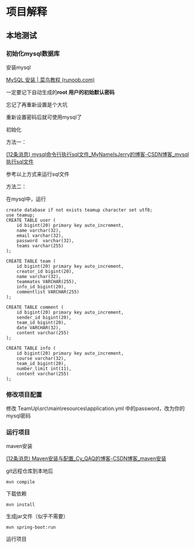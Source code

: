 # 项目解释

## 本地测试

### 初始化mysql数据库

安装mysql

[MySQL 安装 | 菜鸟教程 (runoob.com)](https://www.runoob.com/mysql/mysql-install.html)

一定要记下自动生成的**root 用户的初始默认密码**

忘记了再重新设置是个大坑

重新设置密码后就可使用mysql了



初始化

方法一：

[(12条消息) mysql命令行执行sql文件_MyNameIsJerry的博客-CSDN博客_mysql执行sql文件](https://blog.csdn.net/qq_25925973/article/details/87931335)

参考以上方式来运行sql文件

方法二：

在mysql中，运行

```
create database if not exists teamup character set utf8;
use teamup;
CREATE TABLE user (
    id bigint(20) primary key auto_increment,
	name varchar(32),
    email varchar(32),
    password  varchar(32),
    teams varchar(255)
);

CREATE TABLE team (
    id bigint(20) primary key auto_increment,
	creator_id bigint(20),
    name varchar(32),
    teammates VARCHAR(255),
    info_id bigint(20),
	commentlist VARCHAR(255)
);

CREATE TABLE comment (
    id bigint(20) primary key auto_increment,
    sender_id bigint(20),
	team_id bigint(20),
	date VARCHAR(32),
	content varchar(255)
);

CREATE TABLE info (
    id bigint(20) primary key auto_increment,
    course varchar(32),
	team_id bigint(20),
	number_limit int(11),
	content varchar(255)
);
```

### 修改项目配置

修改 TeamUp\src\main\resources\application.yml 中的password，改为你的mysql密码



### 运行项目

maven安装

[(12条消息) Maven安装与配置_Cy_QAQ的博客-CSDN博客_maven安装](https://blog.csdn.net/qq_38190185/article/details/115921070)



git远程仓库到本地后

```
mvn compile
```

下载依赖

```
mvn install
```

生成jar文件（似乎不需要）

```
mvn spring-boot:run
```

运行项目
